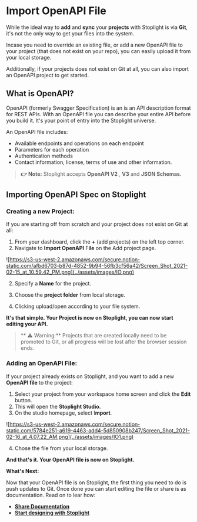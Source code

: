 # Import OpenAPI File

While the ideal way to **add** and **sync** your **projects** with Stoplight is via **Git**, it's not the only way to get your files into the system. 

Incase you need to override an existing file, or add a new OpenAPI file to your project (that does not exist on your repo), you can easily upload it from your local storage. 

Additionally, if your projects does not exist on Git at all, you can also import an OpenAPI project to get started. 

## What is **OpenAPI?**

OpenAPI (formerly Swagger Specification) is an is an API description format for REST APIs. With an OpenAPI file you can describe your entire API before you build it. It's your point of entry into the Stoplight universe. 

An OpenAPI file includes:

- Available endpoints and operations on each endpoint
- Parameters for each operation
- Authentication methods
- Contact information, license, terms of use and other information.

> **👉 Note:** Stoplight accepts **OpenAPI V2** , **V3** and **JSON Schemas.**

## Importing OpenAPI Spec on Stoplight

### Creating a new Project:

If you are starting off from scratch and your project does not exist on Git at all: 

1. From your dashboard, click the **+** (add projects) on the left top corner. 
2. Navigate to **Import OpenAPI** F**ile** on the Add project page. 

![https://s3-us-west-2.amazonaws.com/secure.notion-static.com/afbd6703-b87d-4852-9b94-56fb3cf56a42/Screen_Shot_2021-02-15_at_10.59.42_PM.png](../assets/images/IO.png)

  2. Specify a **Name** for the project. 

  3. Choose the **project folder** from local storage. 

  4. Clicking upload/open according to your file system. 

**It's that simple. Your Project is now on Stoplight, you can now start editing your API.** 

> ** ⚠️ Warning:** Projects that are created locally need to be promoted to Git, or all progress will be lost after the browser session ends. 

### **Adding an OpenAPI File:**

If your project already exists on Stoplight, and you want to add a new **OpenAPI file** to the project: 

1. Select your project from your workspace home screen and click the **Edit** button. 
2.  This will open the **Stoplight Studio.** 
3. On the studio homepage, select I**mport**. 

![https://s3-us-west-2.amazonaws.com/secure.notion-static.com/5784e251-a619-4463-add4-5d850908b247/Screen_Shot_2021-02-16_at_4.07.22_AM.png](../assets/images/IO1.png)

4. Chose the file from your local storage. 

**And that's it. Your OpenAPI file is now on Stoplight.** 

**What's Next:** 

Now that your OpenAPI file is on Stoplight, the first thing you need to do is push updates to Git. Once done you can start editing the file or share is as documentation. Read on to lear how: 

- **[Share Documentation](https://meta.stoplight.io/docs/platform/1.-quickstarts/share-documentation-quickstart.md)**
- **[Start designing with Stoplight](https://meta.stoplight.io/docs/platform/3.-design/a.overview.md)**